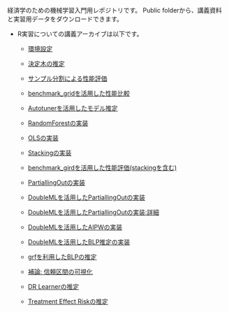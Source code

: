 経済学のための機械学習入門用レポジトリです。
Public folderから、講義資料と実習用データをダウンロードできます。

- R実習についての講義アーカイブは以下です。

    - [環境設定](https://youtu.be/V0ekc3umBDU)
    
    - [決定木の推定](https://youtu.be/8gJibcpwydY)
    
    - [サンプル分割による性能評価](https://youtu.be/7gU6t2Szj1M)
    
    - [benchmark_gridを活用した性能比較](https://youtu.be/BtVuEjy4kVQ)
    
    - [Autotunerを活用したモデル推定](https://youtu.be/M4_5E8w4JaI)

    - [RandomForestの実装](https://youtu.be/V7zrUBqOub8)
    
    - [OLSの実装](https://youtu.be/k2NM5jWrNks)
    
    - [Stackingの実装](https://youtu.be/CCEmCvdYwis)
    
    - [benchmark_girdを活用した性能評価(stackingを含む)](https://youtu.be/R-VEEZnrUJM)
    
    - [PartiallingOutの実装](https://youtu.be/W8LoEIPkZV4)
    
    - [DoubleMLを活用したPartiallingOutの実装](https://youtu.be/Ou6KzmYgLNA)
    
    - [DoubleMLを活用したPartiallingOutの実装:詳細](https://youtu.be/EIgkJtRBlAs)

    - [DoubleMLを活用したAIPWの実装](https://youtu.be/5b1sfBDK5QM)
    
    - [DoubleMLを活用したBLP推定の実装](https://youtu.be/88g7yScY-_A)
    
    - [grfを利用したBLPの推定](https://youtu.be/-CeaWL8WNYQ)
    
    - [補論: 信頼区間の可視化](https://youtu.be/-3J64WSc8VQ)
    
    - [DR Learnerの推定](https://youtu.be/U9dHU43SPs4)
    
    - [Treatment Effect Riskの推定](https://youtu.be/XLx6vNae4Lk)
